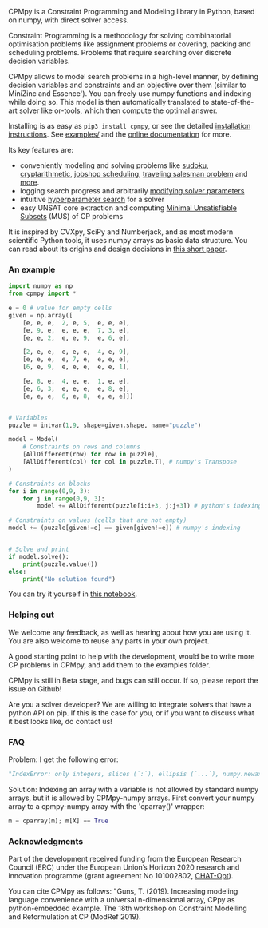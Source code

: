 CPMpy is a Constraint Programming and Modeling library in Python, based on numpy, with direct solver access.

Constraint Programming is a methodology for solving combinatorial optimisation problems like assignment problems or covering, packing and scheduling problems. Problems that require searching over discrete decision variables.

CPMpy allows to model search problems in a high-level manner, by defining decision variables and constraints and an objective over them (similar to MiniZinc and Essence'). You can freely use numpy functions and indexing while doing so. This model is then automatically translated to state-of-the-art solver like or-tools, which then compute the optimal answer. 

Installing is as easy as `pip3 install cpmpy`, or see the detailed [installation instructions](https://cpmpy.readthedocs.io/en/latest/). See [examples/](examples/) and the [online documentation](https://cpmpy.readthedocs.io/) for more.

Its key features are:

- conveniently modeling and solving problems like [sudoku](examples/sudoku.py), [cryptarithmetic](examples/send_more_money.py), [jobshop scheduling](examples/jobshop.py), [traveling salesman problem](examples/tsp.py) and [more](examples/).
- logging search progress and arbitrarily [modifying solver parameters](https://cpmpy.readthedocs.io/en/latest/solver_parameters.html)
- intuitive [hyperparameter search](examples/advanced/hyperparameter_search.py) for a solver
- easy UNSAT core extraction and computing [Minimal Unsatisfiable Subsets](https://cpmpy.readthedocs.io/en/latest/unsat_core_extraction.html) (MUS) of CP problems


It is inspired by CVXpy, SciPy and Numberjack, and as most modern scientific Python tools, it uses numpy arrays as basic data structure. You can read about its origins and design decisions in [this short paper](https://github.com/tias/cppy/blob/master/docs/modref19_cppy.pdf).

### An example
```python
import numpy as np
from cpmpy import *

e = 0 # value for empty cells
given = np.array([
    [e, e, e,  2, e, 5,  e, e, e],
    [e, 9, e,  e, e, e,  7, 3, e],
    [e, e, 2,  e, e, 9,  e, 6, e],

    [2, e, e,  e, e, e,  4, e, 9],
    [e, e, e,  e, 7, e,  e, e, e],
    [6, e, 9,  e, e, e,  e, e, 1],

    [e, 8, e,  4, e, e,  1, e, e],
    [e, 6, 3,  e, e, e,  e, 8, e],
    [e, e, e,  6, e, 8,  e, e, e]])


# Variables
puzzle = intvar(1,9, shape=given.shape, name="puzzle")

model = Model(
    # Constraints on rows and columns
    [AllDifferent(row) for row in puzzle],
    [AllDifferent(col) for col in puzzle.T], # numpy's Transpose
)

# Constraints on blocks
for i in range(0,9, 3):
    for j in range(0,9, 3):
        model += AllDifferent(puzzle[i:i+3, j:j+3]) # python's indexing

# Constraints on values (cells that are not empty)
model += (puzzle[given!=e] == given[given!=e]) # numpy's indexing


# Solve and print
if model.solve():
    print(puzzle.value())
else:
    print("No solution found")
```

You can try it yourself in [this notebook](https://github.com/tias/cppy/blob/master/examples/quickstart_sudoku.ipynb).


### Helping out
We welcome any feedback, as well as hearing about how you are using it. You are also welcome to reuse any parts in your own project.

A good starting point to help with the development, would be to write more CP problems in CPMpy, and add them to the examples folder.

CPMpy is still in Beta stage, and bugs can still occur. If so, please report the issue on Github!

Are you a solver developer? We are willing to integrate solvers that have a python API on pip. If this is the case for you, or if you want to discuss what it best looks like, do contact us!

### FAQ
Problem: I get the following error:
```python
"IndexError: only integers, slices (`:`), ellipsis (`...`), numpy.newaxis (`None`) and integer or boolean arrays are valid indices"
```

Solution: Indexing an array with a variable is not allowed by standard numpy arrays, but it is allowed by CPMpy-numpy arrays. First convert your numpy array to a cpmpy-numpy array with the 'cparray()' wrapper:
```python
m = cparray(m); m[X] == True
```

### Acknowledgments
Part of the development received funding from the European Research Council (ERC) under the European Union’s Horizon 2020 research and innovation programme (grant agreement No 101002802, [CHAT-Opt](https://people.cs.kuleuven.be/~tias.guns/chat-opt.html)).

You can cite CPMpy as follows: "Guns, T. (2019). Increasing modeling language convenience with a universal n-dimensional array, CPpy as python-embedded example. The 18th workshop on Constraint Modelling and Reformulation at CP (ModRef 2019).
